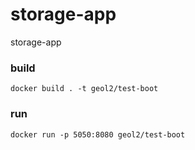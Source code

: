 # storage-app
storage-app


### build

```
docker build . -t geol2/test-boot
```

### run
```
docker run -p 5050:8080 geol2/test-boot
```